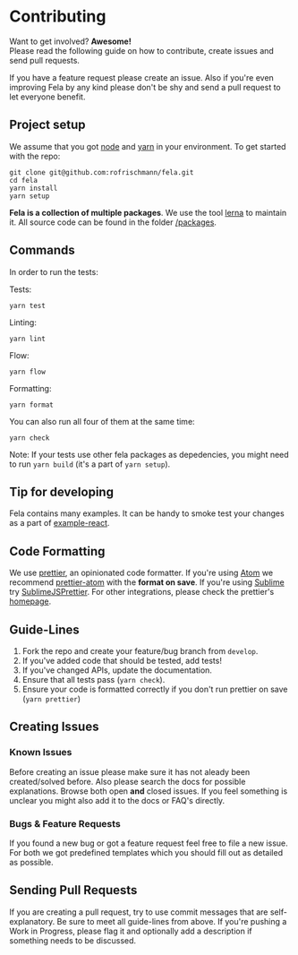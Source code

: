 # Contributing
Want to get involved? **Awesome!**<br>
Please read the following guide on how to contribute, create issues and send pull requests.

If you have a feature request please create an issue. Also if you're even improving Fela by any kind please don't be shy and send a pull request to let everyone benefit.

## Project setup

We assume that you got [node](https://nodejs.org) and [yarn](https://yarnpkg.com) in your environment. To get started with the repo:

```
git clone git@github.com:rofrischmann/fela.git
cd fela
yarn install
yarn setup
```

**Fela is a collection of multiple packages**. We use the tool [lerna](https://lernajs.io/) to maintain it. All source code can be found in the folder [/packages](packages).

## Commands

In order to run the tests:


Tests:

```
yarn test
```

Linting:

```
yarn lint
```

Flow:

```
yarn flow
```

Formatting:

```
yarn format
```

You can also run all four of them at the same time:

```
yarn check
```

Note: If your tests use other fela packages as depedencies, you might need to run `yarn build` (it's a part of `yarn setup`).

## Tip for developing

Fela contains many examples. It can be handy to smoke test your changes as a part of [example-react](http://fela.js.org/docs/introduction/Examples.html).

## Code Formatting
We use [prettier](https://prettier.io/), an opinionated code formatter. If you're using [Atom](https://atom.io) we recommend [prettier-atom](https://atom.io/packages/prettier-atom) with the **format on save**. If you're using [Sublime](https://www.sublimetext.com/) try [SublimeJSPrettier](https://github.com/jonlabelle/SublimeJsPrettier). For other integrations, please check the prettier's [homepage](https://prettier.io/).

## Guide-Lines
1. Fork the repo and create your feature/bug branch from `develop`.
2. If you've added code that should be tested, add tests!
3. If you've changed APIs, update the documentation.
4. Ensure that all tests pass (`yarn check`).
5. Ensure your code is formatted correctly if you don't run prettier on save (`yarn prettier`)

## Creating Issues
### Known Issues
Before creating an issue please make sure it has not aleady been created/solved before. Also please search the docs for possible explanations.
Browse both open **and** closed issues. If you feel something is unclear you might also add it to the docs or FAQ's directly.

### Bugs & Feature Requests
If you found a new bug or got a feature request feel free to file a new issue. For both we got predefined templates which you should fill out as detailed as possible.

## Sending Pull Requests
If you are creating a pull request, try to use commit messages that are self-explanatory. Be sure to meet all guide-lines from above. If you're pushing a Work in Progress, please flag it and optionally add a description if something needs to be discussed.
